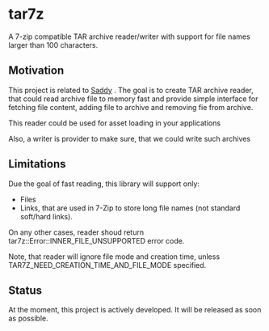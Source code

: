 # tar7z
A 7-zip compatible TAR archive reader/writer with support for file names larger than 100 characters.

## Motivation

This project is related to [Saddy](https://github.com/mamontov-cpp/saddy-graphics-engine-2d) . The goal is to create TAR archive reader, that could read archive file to memory fast and provide simple interface for fetching file content, adding file to archive and removing fie from archive.

This reader could be used for asset loading in  your  applications

Also, a writer is provider to make sure, that we could write such archives

## Limitations

Due the goal of fast reading, this library will support only:

 * Files
 * Links, that are used in 7-Zip to store long file names (not standard soft/hard links).

On any other cases, reader shoud return tar7z::Error::INNER_FILE_UNSUPPORTED error code. 

Note, that reader will ignore file mode and creation time, unless TAR7Z_NEED_CREATION_TIME_AND_FILE_MODE specified. 

## Status

At the moment, this project is actively developed. It will be released as soon as possible.
